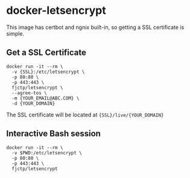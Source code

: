 # docker-letsencrypt
This image has certbot and ngnix built-in, so getting a SSL certificate is simple.

## Get a SSL Certificate
```
docker run -it --rm \
  -v {SSL}:/etc/letsencrypt \
  -p 80:80 \
  -p 443:443 \
  fjctp/letsencrypt \
  --agree-tos \
  -m {YOUR_EMAIL@ABC.COM} \
  -d {YOUR_DOMAIN}
```
The SSL certificate will be located at `{SSL}/live/{YOUR_DOMAIN}`

## Interactive Bash session
```
docker run -it --rm \
  -v $PWD:/etc/letsencrypt \
  -p 80:80 \
  -p 443:443 \
  fjctp/letsencrypt
```
